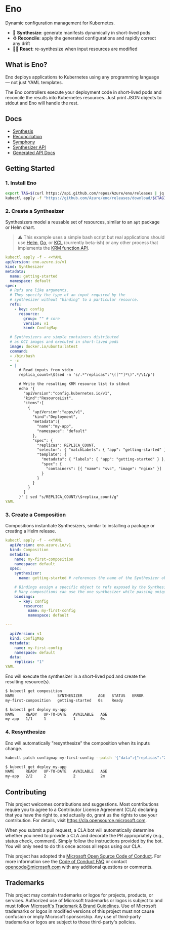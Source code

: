 # Eno

Dynamic configuration management for Kubernetes.

- 🎹 **Synthesize**: generate manifests dynamically in short-lived pods
- ♻️ **Reconcile**: apply the generated configurations and rapidly correct any drift
- 🏃‍➡️ **React**: re-synthesize when input resources are modified

## What is Eno?

Eno deploys applications to Kubernetes using any programming language — not just YAML templates.

The Eno controllers execute your deployment code in short-lived pods and reconcile the results into Kubernetes resources.
Just print JSON objects to stdout and Eno will handle the rest.

## Docs

- [Synthesis](./docs/synthesis)
- [Reconciliation](./docs/reconciliation)
- [Symphony](./docs/symphony)
- [Synthesizer API](./docs/synthesizer-api.md)
- [Generated API Docs](./docs/api.md)

## Getting Started

### 1. Install Eno

```bash
export TAG=$(curl https://api.github.com/repos/Azure/eno/releases | jq -r '.[0].name')
kubectl apply -f "https://github.com/Azure/eno/releases/download/${TAG}/manifest.yaml"
```

### 2. Create a Synthesizer

Synthesizers model a reusable set of resources, similar to an `apt` package or Helm chart.

> ⚠️ This example uses a simple bash script but real applications should use [Helm](./examples/03-helm-shim), [Go](./examples/02-go-synthesizer/main.go), or [KCL](./pkg/kclshim/) (currently beta-ish) or any other process that implements the [KRM function API](https://github.com/kubernetes-sigs/kustomize/blob/master/cmd/config/docs/api-conventions/functions-spec.md).

```yaml
kubectl apply -f - <<YAML
apiVersion: eno.azure.io/v1
kind: Synthesizer
metadata:
  name: getting-started
  namespace: default
spec:
  # Refs are like arguments.
  # They specify the type of an input required by the
  # synthesizer without "binding" to a particular resource.
  refs:
    - key: config
      resource:
        group: "" # core
        version: v1
        kind: ConfigMap

  # Synthesizers are simple containers distributed
  # as OCI images and executed in short-lived pods
  image: docker.io/ubuntu:latest
  command:
  - /bin/bash
  - -c
  - |
      # Read inputs from stdin
      replica_count=\$(sed -n 's/.*"replicas":"\([^"]*\)".*/\1/p')

      # Write the resulting KRM resource list to stdout
      echo '{
        "apiVersion":"config.kubernetes.io/v1",
        "kind":"ResourceList",
        "items":[
          {
            "apiVersion":"apps/v1",
            "kind":"Deployment",
            "metadata":{
              "name":"my-app",
              "namespace": "default"
            },
            "spec": {
              "replicas": REPLICA_COUNT,
              "selector": { "matchLabels": { "app": "getting-started" } },
              "template": {
                "metadata": { "labels": { "app": "getting-started" } },
                "spec": {
                  "containers": [{ "name": "svc", "image": "nginx" }]
                }
              }
            }
          }
        ]
      }' | sed "s/REPLICA_COUNT/\$replica_count/g"
YAML
```

### 3. Create a Composition

Compositions instantiate Synthesizers, similar to installing a package or creating a Helm release.

```yaml
kubectl apply -f - <<YAML
  apiVersion: eno.azure.io/v1
  kind: Composition
  metadata:
    name: my-first-composition
    namespace: default
  spec:
    synthesizer:
      name: getting-started # references the name of the Synthesizer object

    # Bindings assign a specific object to refs exposed by the Synthesizer.
    # Many compositions can use the one synthesizer while passing unique inputs.
    bindings:
      - key: config
        resource:
          name: my-first-config
          namespace: default

---

  apiVersion: v1
  kind: ConfigMap
  metadata:
    name: my-first-config
    namespace: default
  data:
    replicas: "1"
YAML
```

Eno will execute the synthesizer in a short-lived pod and create the resulting resource(s).

```bash
$ kubectl get composition
NAME                   SYNTHESIZER       AGE   STATUS   ERROR
my-first-composition   getting-started   0s    Ready

$ kubectl get deploy my-app
NAME     READY   UP-TO-DATE   AVAILABLE   AGE
my-app   1/1     1            1           0s
```

### 4. Resynthesize

Eno will automatically "resynthesize" the composition when its inputs change.

```bash
kubectl patch configmap my-first-config --patch '{"data":{"replicas":"2"}}'

$ kubectl get deploy my-app
NAME     READY   UP-TO-DATE   AVAILABLE   AGE
my-app   2/2     2            2           2m
```


## Contributing

This project welcomes contributions and suggestions.  Most contributions require you to agree to a
Contributor License Agreement (CLA) declaring that you have the right to, and actually do, grant us
the rights to use your contribution. For details, visit https://cla.opensource.microsoft.com.

When you submit a pull request, a CLA bot will automatically determine whether you need to provide
a CLA and decorate the PR appropriately (e.g., status check, comment). Simply follow the instructions
provided by the bot. You will only need to do this once across all repos using our CLA.

This project has adopted the [Microsoft Open Source Code of Conduct](https://opensource.microsoft.com/codeofconduct/).
For more information see the [Code of Conduct FAQ](https://opensource.microsoft.com/codeofconduct/faq/) or
contact [opencode@microsoft.com](mailto:opencode@microsoft.com) with any additional questions or comments.

## Trademarks

This project may contain trademarks or logos for projects, products, or services. Authorized use of Microsoft 
trademarks or logos is subject to and must follow 
[Microsoft's Trademark & Brand Guidelines](https://www.microsoft.com/en-us/legal/intellectualproperty/trademarks/usage/general).
Use of Microsoft trademarks or logos in modified versions of this project must not cause confusion or imply Microsoft sponsorship.
Any use of third-party trademarks or logos are subject to those third-party's policies.
